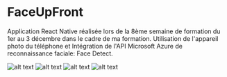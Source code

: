# FaceUpFront
Application React Native réalisée lors de la 8ème semaine de formation du 1er au 3 décembre dans le cadre de ma formation. Utilisation de l'appareil photo du téléphone et Intégration de l'API Microsoft Azure de reconnaissance faciale: Face Detect.


![alt text](https://res.cloudinary.com/drchl4shw/image/upload/v1632407747/AppFace1_uv4zfk.png)
![alt text](https://res.cloudinary.com/drchl4shw/image/upload/v1632407747/AppFace2_khgmum.png)
![alt text](https://res.cloudinary.com/drchl4shw/image/upload/v1632407747/AppFace3_zjoq17.png)
![alt text](https://res.cloudinary.com/drchl4shw/image/upload/v1632407747/AppFace4_gxxxxs.png)

